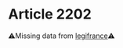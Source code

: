 # Article 2202

⚠️Missing data from [legifrance](https://www.legifrance.gouv.fr/codes/article_lc/LEGIARTI000006447021)⚠️